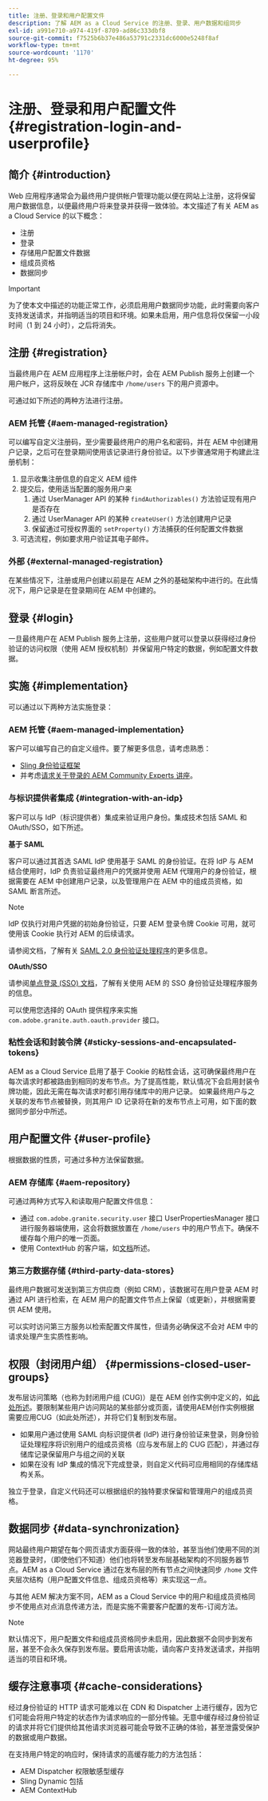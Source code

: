 ```yaml
---
title: 注册、登录和用户配置文件
description: 了解 AEM as a Cloud Service 的注册、登录、用户数据和组同步
exl-id: a991e710-a974-419f-8709-ad86c333dbf8
source-git-commit: f7525b6b37e486a53791c2331dc6000e5248f8af
workflow-type: tm+mt
source-wordcount: '1170'
ht-degree: 95%

---
```


# 注册、登录和用户配置文件 {#registration-login-and-userprofile}

## 简介 {#introduction}

Web 应用程序通常会为最终用户提供帐户管理功能以便在网站上注册，这将保留用户数据信息，以便最终用户将来登录并获得一致体验。本文描述了有关 AEM as a Cloud Service 的以下概念：

* 注册
* 登录
* 存储用户配置文件数据
* 组成员资格
* 数据同步

>[!IMPORTANT]
>
>为了使本文中描述的功能正常工作，必须启用用户数据同步功能，此时需要向客户支持发送请求，并指明适当的项目和环境。如果未启用，用户信息将仅保留一小段时间（1 到 24 小时），之后将消失。

## 注册 {#registration}

当最终用户在 AEM 应用程序上注册帐户时，会在 AEM Publish 服务上创建一个用户帐户，这将反映在 JCR 存储库中 `/home/users` 下的用户资源中。

可通过如下所述的两种方法进行注册。

### AEM 托管 {#aem-managed-registration}

可以编写自定义注册码，至少需要最终用户的用户名和密码，并在 AEM 中创建用户记录，之后可在登录期间使用该记录进行身份验证。以下步骤通常用于构建此注册机制：

1. 显示收集注册信息的自定义 AEM 组件
1. 提交后，使用适当配置的服务用户来
   1. 通过 UserManager API 的某种 `findAuthorizables()` 方法验证现有用户是否存在
   1. 通过 UserManager API 的某种 `createUser()` 方法创建用户记录
   1. 保留通过可授权界面的 `setProperty()` 方法捕获的任何配置文件数据
1. 可选流程，例如要求用户验证其电子邮件。

### 外部 {#external-managed-registration}

在某些情况下，注册或用户创建以前是在 AEM 之外的基础架构中进行的。在此情况下，用户记录是在登录期间在 AEM 中创建的。

## 登录 {#login}

一旦最终用户在 AEM Publish 服务上注册，这些用户就可以登录以获得经过身份验证的访问权限（使用 AEM 授权机制）并保留用户特定的数据，例如配置文件数据。

## 实施 {#implementation}

可以通过以下两种方法实施登录：

### AEM 托管 {#aem-managed-implementation}

客户可以编写自己的自定义组件。要了解更多信息，请考虑熟悉：

* [Sling 身份验证框架](https://sling.apache.org/documentation/the-sling-engine/authentication/authentication-framework.html)
* 并考虑[请求关于登录的 AEM Community Experts 讲座](https://bit.ly/ATACEFeb15)。

### 与标识提供者集成 {#integration-with-an-idp}

客户可以与 IdP（标识提供者）集成来验证用户身份。集成技术包括 SAML 和 OAuth/SSO，如下所述。

**基于 SAML**

客户可以通过其首选 SAML IdP 使用基于 SAML 的身份验证。在将 IdP 与 AEM 结合使用时，IdP 负责验证最终用户的凭据并使用 AEM 代理用户的身份验证，根据需要在 AEM 中创建用户记录，以及管理用户在 AEM 中的组成员资格，如 SAML 断言所述。

>[!NOTE]
>
>IdP 仅执行对用户凭据的初始身份验证，只要 AEM 登录令牌 Cookie 可用，就可使用该 Cookie 执行对 AEM 的后续请求。

请参阅文档，了解有关 [SAML 2.0 身份验证处理程序](https://experienceleague.adobe.com/docs/experience-manager-learn/cloud-service/authentication/saml-2-0.html)的更多信息。

**OAuth/SSO**

请参阅[单点登录 (SSO) 文档](https://experienceleague.adobe.com/docs/experience-manager-65/deploying/configuring/single-sign-on.html)，了解有关使用 AEM 的 SSO 身份验证处理程序服务的信息。

可以使用您选择的 OAuth 提供程序来实施 `com.adobe.granite.auth.oauth.provider` 接口。

### 粘性会话和封装令牌 {#sticky-sessions-and-encapsulated-tokens}

AEM as a Cloud Service 启用了基于 Cookie 的粘性会话，这可确保最终用户在每次请求时都被路由到相同的发布节点。为了提高性能，默认情况下会启用封装令牌功能，因此无需在每次请求时都引用存储库中的用户记录。 如果最终用户与之关联的发布节点被替换，则其用户 ID 记录将在新的发布节点上可用，如下面的数据同步部分中所述。

## 用户配置文件 {#user-profile}

根据数据的性质，可通过多种方法保留数据。

### AEM 存储库 {#aem-repository}

可通过两种方式写入和读取用户配置文件信息：

* 通过 `com.adobe.granite.security.user` 接口 UserPropertiesManager 接口进行服务器端使用，这会将数据放置在 `/home/users` 中的用户节点下。确保不缓存每个用户的唯一页面。
* 使用 ContextHub 的客户端，如[文档](https://experienceleague.adobe.com/docs/experience-manager-cloud-service/implementing/personalization/contexthub.html?lang=zh-Hans#personalization)所述。

### 第三方数据存储 {#third-party-data-stores}

最终用户数据可发送到第三方供应商（例如 CRM），该数据可在用户登录 AEM 时通过 API 进行检索，在 AEM 用户的配置文件节点上保留（或更新），并根据需要供 AEM 使用。

可以实时访问第三方服务以检索配置文件属性，但请务必确保这不会对 AEM 中的请求处理产生实质性影响。

## 权限（封闭用户组） {#permissions-closed-user-groups}

发布层访问策略（也称为封闭用户组 (CUG)）是在 AEM 创作实例中定义的，如[此处所述](https://experienceleague.adobe.com/docs/experience-manager-65/administering/security/cug.html?lang=zh-Hans#applying-your-closed-user-group-to-content-pages)。要限制某些用户访问网站的某些部分或页面，请使用AEM创作实例根据需要应用CUG（如此处所述），并将它们复制到发布层。

* 如果用户通过使用 SAML 向标识提供者 (IdP) 进行身份验证来登录，则身份验证处理程序将识别用户的组成员资格（应与发布层上的 CUG 匹配），并通过存储库记录保留用户与组之间的关联
* 如果在没有 IdP 集成的情况下完成登录，则自定义代码可应用相同的存储库结构关系。

独立于登录，自定义代码还可以根据组织的独特要求保留和管理用户的组成员资格。

## 数据同步 {#data-synchronization}

网站最终用户期望在每个网页请求方面获得一致的体验，甚至当他们使用不同的浏览器登录时，（即使他们不知道）他们也将转至发布层基础架构的不同服务器节点。AEM as a Cloud Service 通过在发布层的所有节点之间快速同步 `/home` 文件夹层次结构（用户配置文件信息、组成员资格等）来实现这一点。

与其他 AEM 解决方案不同，AEM as a Cloud Service 中的用户和组成员资格同步不使用点对点消息传递方法，而是实施不需要客户配置的发布-订阅方法。

>[!NOTE]
>
>默认情况下，用户配置文件和组成员资格同步未启用，因此数据不会同步到发布层，甚至不会永久保存到发布层。要启用该功能，请向客户支持发送请求，并指明适当的项目和环境。

## 缓存注意事项 {#cache-considerations}

经过身份验证的 HTTP 请求可能难以在 CDN 和 Dispatcher 上进行缓存，因为它们可能会将用户特定的状态作为请求响应的一部分传输。无意中缓存经过身份验证的请求并将它们提供给其他请求浏览器可能会导致不正确的体验，甚至泄露受保护的数据或用户数据。

在支持用户特定的响应时，保持请求的高缓存能力的方法包括：

* AEM Dispatcher 权限敏感型缓存
* Sling Dynamic 包括
* AEM ContextHub
